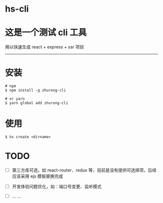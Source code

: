 # hs-cli

# 这是一个测试 cli 工具

用以快速生成 react + express + ssr 项目

------



# 安装

```
# npm
$ npm install -g zhurong-cli

# or yarn
$ yarn global add zhurong-cli
```

# 使用

```
$ hs create <dirname>
```

# TODO

- [ ] 第三方库可选，如 react-router、redux 等，目前是没有提供可选择项，后续应该采用 ejs 模板替换完成
- [ ] 开发体验问题优化，如：端口号变更、监听模式
- [ ] ... ...

